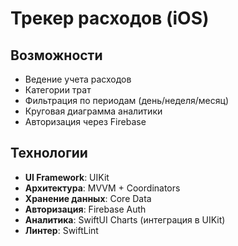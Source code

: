 # Трекер расходов (iOS)

## Возможности

- Ведение учета расходов
- Категории трат 
- Фильтрация по периодам (день/неделя/месяц)
- Круговая диаграмма аналитики
- Авторизация через Firebase

## Технологии

- **UI Framework**: UIKit
- **Архитектура**: MVVM + Coordinators
- **Хранение данных**: Core Data
- **Авторизация**: Firebase Auth
- **Аналитика**: SwiftUI Charts (интеграция в UIKit)
- **Линтер**: SwiftLint
